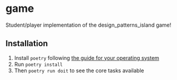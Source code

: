 # game

Student/player implementation of the design_patterns_island game!

## Installation

1. Install `poetry` following [the guide for your operating system](https://python-poetry.org/docs/)
1. Run `poetry install`
1. Then `poetry run doit` to see the core tasks available
